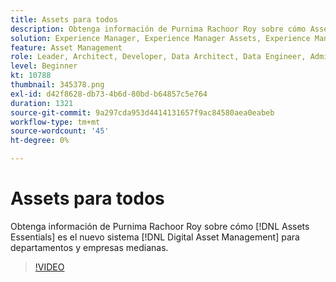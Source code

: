 ```yaml
---
title: Assets para todos
description: Obtenga información de Purnima Rachoor Roy sobre cómo Assets Essentials es el nuevo sistema de administración de activos digitales para departamentos y empresas medianas.
solution: Experience Manager, Experience Manager Assets, Experience Manager as a Cloud Service
feature: Asset Management
role: Leader, Architect, Developer, Data Architect, Data Engineer, Admin, User
level: Beginner
kt: 10788
thumbnail: 345378.png
exl-id: d42f8628-db73-4b6d-80bd-b64857c5e764
duration: 1321
source-git-commit: 9a297cda953d4414131657f9ac84580aea0eabeb
workflow-type: tm+mt
source-wordcount: '45'
ht-degree: 0%

---
```


# Assets para todos

Obtenga información de Purnima Rachoor Roy sobre cómo [!DNL Assets Essentials] es el nuevo sistema [!DNL Digital Asset Management] para departamentos y empresas medianas.

>[!VIDEO](https://video.tv.adobe.com/v/345378/?quality=12&learn=on)
